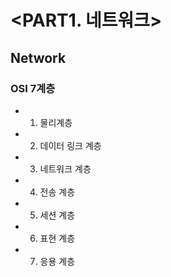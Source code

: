 # <PART1. 네트워크> 
## Network



### OSI 7계층

* 1. 물리계층
* 2. 데이터 링크 계층
* 3. 네트워크 계층
* 4. 전송 계층
* 5. 세션 계층
* 6. 표현 계층
* 7. 응용 계층
